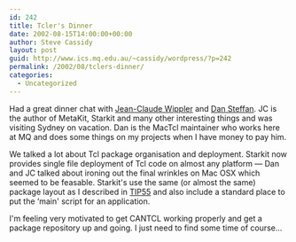 ```yaml
---
id: 242
title: Tcler's Dinner
date: 2002-08-15T14:00:00+00:00
author: Steve Cassidy
layout: post
guid: http://www.ics.mq.edu.au/~cassidy/wordpress/?p=242
permalink: /2002/08/tclers-dinner/
categories:
  - Uncategorized
---
```

Had a great dinner chat with  [Jean-Claude Wippler](http://www.equi4.com/) and [Dan Steffan](http://www.maths.mq.edu.au/~steffen/). JC is the author of MetaKit, Starkit and many other interesting things and was visiting Sydney on vacation. Dan is the MacTcl maintainer who works here at MQ and does some things on my projects when I have money to pay him.

We talked a lot about Tcl package organisation and deployment. Starkit now provides single file deployment of Tcl code on almost any platform &#8212; Dan and JC talked about ironing out the final wrinkles on Mac OSX which seemed to be feasable. Starkit's use the same (or almost the same) package layout as I described in [TIP55](http://purl.org/tcl/tip/55.html) and also include a standard place to put the &#8216;main' script for an application.

I'm feeling very motivated to get CANTCL working properly and get a package repository up and going. I just need to find some time of course...
